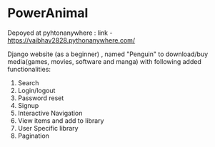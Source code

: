 # PowerAnimal
Depoyed at pyhtonanywhere : link - https://vaibhav2828.pythonanywhere.com/

Django website (as a beginner) , named "Penguin" to download/buy media(games, movies, software and manga) with following added functionalities:
1. Search
2. Login/logout
3. Password reset
4. Signup
5. Interactive Navigation
6. View items and add to library
7. User Specific library
8. Pagination
